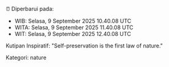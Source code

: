 ⏰ Diperbarui pada:
- WIB: Selasa, 9 September 2025 10.40.08 UTC
- WITA: Selasa, 9 September 2025 11.40.08 UTC
- WIT: Selasa, 9 September 2025 12.40.08 UTC

Kutipan Inspiratif:
"Self-preservation is the first law of nature."


Kategori: nature

